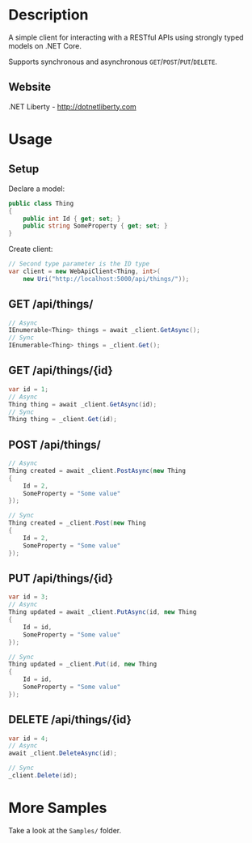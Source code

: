 ﻿# Description

A simple client for interacting with a RESTful APIs using strongly typed models on .NET Core.

Supports synchronous and asynchronous `GET`/`POST`/`PUT`/`DELETE`.

## Website

.NET Liberty - http://dotnetliberty.com

# Usage

## Setup
Declare a model:
```csharp
public class Thing
{
    public int Id { get; set; }
    public string SomeProperty { get; set; }
}
```

Create client:
```csharp
// Second type parameter is the ID type
var client = new WebApiClient<Thing, int>(
    new Uri("http://localhost:5000/api/things/"));
```

## GET /api/things/

```csharp
// Async
IEnumerable<Thing> things = await _client.GetAsync();
// Sync
IEnumerable<Thing> things = _client.Get();
```

## GET /api/things/{id}

```csharp
var id = 1;
// Async
Thing thing = await _client.GetAsync(id);
// Sync
Thing thing = _client.Get(id);
```

## POST /api/things/

```csharp
// Async
Thing created = await _client.PostAsync(new Thing
{
    Id = 2,
    SomeProperty = "Some value"
});

// Sync
Thing created = _client.Post(new Thing
{
    Id = 2,
    SomeProperty = "Some value"
});
```

## PUT /api/things/{id}

```csharp
var id = 3;
// Async
Thing updated = await _client.PutAsync(id, new Thing
{
    Id = id,
    SomeProperty = "Some value"
});

// Sync
Thing updated = _client.Put(id, new Thing
{
    Id = id,
    SomeProperty = "Some value"
});
```

## DELETE /api/things/{id}

```csharp
var id = 4;
// Async
await _client.DeleteAsync(id);

// Sync
_client.Delete(id);
```


# More Samples

Take a look at the `Samples/` folder.